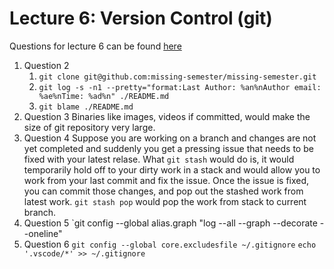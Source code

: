 # Lecture 6: Version Control (git)

Questions for lecture 6 can be found [here](https://missing.csail.mit.edu/2020/version-control/)

1. Question 2
   1. `git clone git@github.com:missing-semester/missing-semester.git`
   2. `git log -s -n1 --pretty="format:Last Author: %an%nAuthor email: %ae%nTime: %ad%n" ./README.md`
   3. `git blame ./README.md`
2. Question 3
   Binaries like images, videos if committed, would make the size of git repository very large.
3. Question 4
   Suppose you are working on a branch and changes are not yet completed and suddenly you get a pressing issue that needs to be fixed with your latest relase. What `git stash` would do is, it would temporarily hold off to your dirty work in a stack and would allow you to work from your last commit and fix the issue. Once the issue is fixed, you can commit those changes, and pop out the stashed work from latest work. 
   `git stash pop` would pop the work from stack to current branch.
4. Question 5
   `git config --global alias.graph "log --all --graph --decorate --oneline"
5. Question 6
   `git config --global core.excludesfile ~/.gitignore`
   `echo '.vscode/*' >> ~/.gitignore`

 
